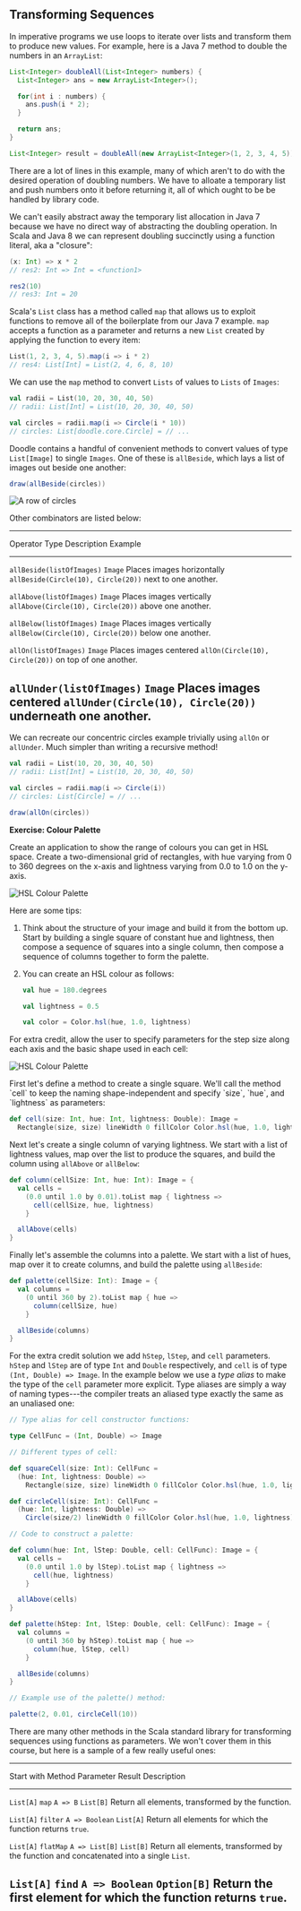 ## Transforming Sequences

In imperative programs we use loops to iterate over lists
and transform them to produce new values.
For example, here is a Java 7 method
to double the numbers in an `ArrayList`:

~~~ java
List<Integer> doubleAll(List<Integer> numbers) {
  List<Integer> ans = new ArrayList<Integer>();

  for(int i : numbers) {
    ans.push(i * 2);
  }

  return ans;
}

List<Integer> result = doubleAll(new ArrayList<Integer>(1, 2, 3, 4, 5));
~~~

There are a lot of lines in this example, many of which
aren't to do with the desired operation of doubling numbers.
We have to alloate a temporary list and push numbers onto it
before returning it, all of which ought to be be handled by library code.

We can't easily abstract away the temporary list allocation in Java 7
because we have no direct way of abstracting the doubling operation.
In Scala and Java 8 we can represent doubling succinctly
using a function literal, aka a "closure":

~~~ scala
(x: Int) => x * 2
// res2: Int => Int = <function1>

res2(10)
// res3: Int = 20
~~~

Scala's `List` class has a method called `map` that allows us to
exploit functions to remove all of the boilerplate from our Java 7 example.
`map` accepts a function as a parameter and returns a new `List`
created by applying the function to every item:

~~~ scala
List(1, 2, 3, 4, 5).map(i => i * 2)
// res4: List[Int] = List(2, 4, 6, 8, 10)
~~~

We can use the `map` method to convert `Lists` of values
to `Lists` of `Images`:

~~~ scala
val radii = List(10, 20, 30, 40, 50)
// radii: List[Int] = List(10, 20, 30, 40, 50)

val circles = radii.map(i => Circle(i * 10))
// circles: List[doodle.core.Circle] = // ...
~~~

Doodle contains a handful of convenient methods to convert
values of type `List[Image]` to single `Images`.
One of these is `allBeside`,
which lays a list of images out beside one another:

~~~ scala
draw(allBeside(circles))
~~~

![A row of circles](src/pages/collections/circles.png)

Other combinators are listed below:

------------------------------------------------------------------------------------------------
Operator                  Type    Description                Example
------------------------- ------- -------------------------- -----------------------------------
`allBeside(listOfImages)` `Image` Places images horizontally `allBeside(Circle(10), Circle(20))`
                                  next to one another.

`allAbove(listOfImages)`  `Image` Places images vertically   `allAbove(Circle(10), Circle(20))`
                                  above one another.

`allBelow(listOfImages)`  `Image` Places images vertically   `allBelow(Circle(10), Circle(20))`
                                  below one another.

`allOn(listOfImages)`     `Image` Places images centered     `allOn(Circle(10), Circle(20))`
                                  on top of one another.

`allUnder(listOfImages)`  `Image` Places images centered     `allUnder(Circle(10), Circle(20))`
                                  underneath one another.
-----------------------------------------------------------------------------------------------

We can recreate our concentric circles example trivially
using `allOn` or `allUnder`.
Much simpler than writing a recursive method!

~~~ scala
val radii = List(10, 20, 30, 40, 50)
// radii: List[Int] = List(10, 20, 30, 40, 50)

val circles = radii.map(i => Circle(i))
// circles: List[Circle] = // ...

draw(allOn(circles))
~~~

**Exercise: Colour Palette**

Create an application to show the range of colours you can get in HSL space.
Create a two-dimensional grid of rectangles,
with hue varying from 0 to 360 degrees on the x-axis and
lightness varying from 0.0 to 1.0 on the y-axis.

![HSL Colour Palette](src/pages/collections/colour-palette-squares.png)

Here are some tips:

 1. Think about the structure of your image
    and build it from the bottom up.
    Start by building a single square of constant hue and lightness,
    then compose a sequence of squares into a single column,
    then compose a sequence of columns together to form the palette.

 2. You can create an HSL colour as follows:

    ~~~ scala
    val hue = 180.degrees

    val lightness = 0.5

    val color = Color.hsl(hue, 1.0, lightness)
    ~~~

For extra credit, allow the user to specify parameters for
the step size along each axis and the basic shape used in each cell:

![HSL Colour Palette](src/pages/collections/colour-palette-circles.png)

<div class="solution">
First let's define a method to create a single square.
We'll call the method `cell` to keep the naming shape-independent
and specify `size`, `hue`, and `lightness` as parameters:

~~~ scala
def cell(size: Int, hue: Int, lightness: Double): Image =
  Rectangle(size, size) lineWidth 0 fillColor Color.hsl(hue, 1.0, lightness)
~~~

Next let's create a single column of varying lightness.
We start with a list of lightness values,
map over the list to produce the squares,
and build the column using `allAbove` or `allBelow`:

~~~ scala
def column(cellSize: Int, hue: Int): Image = {
  val cells =
    (0.0 until 1.0 by 0.01).toList map { lightness =>
      cell(cellSize, hue, lightness)
    }

  allAbove(cells)
}
~~~

Finally let's assemble the columns into a palette.
We start with a list of hues, map over it to create columns,
and build the palette using `allBeside`:

~~~ scala
def palette(cellSize: Int): Image = {
  val columns =
    (0 until 360 by 2).toList map { hue =>
      column(cellSize, hue)
    }

  allBeside(columns)
}
~~~

For the extra credit solution
we add `hStep`, `lStep`, and `cell` parameters.
`hStep` and `lStep` are of type `Int` and `Double` respectively,
and `cell` is of type `(Int, Double) => Image`.
In the example below we use a *type alias*
to make the type of the `cell` parameter more explicit.
Type aliases are simply a way of naming types---the compiler
treats an aliased type exactly the same as an unaliased one:

~~~ scala
// Type alias for cell constructor functions:

type CellFunc = (Int, Double) => Image

// Different types of cell:

def squareCell(size: Int): CellFunc =
  (hue: Int, lightness: Double) =>
    Rectangle(size, size) lineWidth 0 fillColor Color.hsl(hue, 1.0, lightness)

def circleCell(size: Int): CellFunc =
  (hue: Int, lightness: Double) =>
    Circle(size/2) lineWidth 0 fillColor Color.hsl(hue, 1.0, lightness)

// Code to construct a palette:

def column(hue: Int, lStep: Double, cell: CellFunc): Image = {
  val cells =
    (0.0 until 1.0 by lStep).toList map { lightness =>
      cell(hue, lightness)
    }

  allAbove(cells)
}

def palette(hStep: Int, lStep: Double, cell: CellFunc): Image = {
  val columns =
    (0 until 360 by hStep).toList map { hue =>
      column(hue, lStep, cell)
    }

  allBeside(columns)
}

// Example use of the palette() method:

palette(2, 0.01, circleCell(10))
~~~
</div>

There are many other methods in the Scala standard library
for transforming sequences using functions as parameters.
We won't cover them in this course,
but here is a sample of a few really useful ones:

----------------------------------------------------------------------------------
Start with Method    Parameter      Result      Description
---------- --------- -------------- ----------- ----------------------------------
`List[A]`  `map`     `A => B`       `List[B]`   Return all elements,
                                                transformed by the function.

`List[A]`  `filter`  `A => Boolean` `List[A]`   Return all elements for which the
                                                function returns `true`.

`List[A]`  `flatMap` `A => List[B]` `List[B]`   Return all elements,
                                                transformed by the function and
                                                concatenated into a single `List`.

`List[A]`  `find`    `A => Boolean` `Option[B]` Return the first element for which
                                                the function returns `true`.
----------------------------------------------------------------------------------

